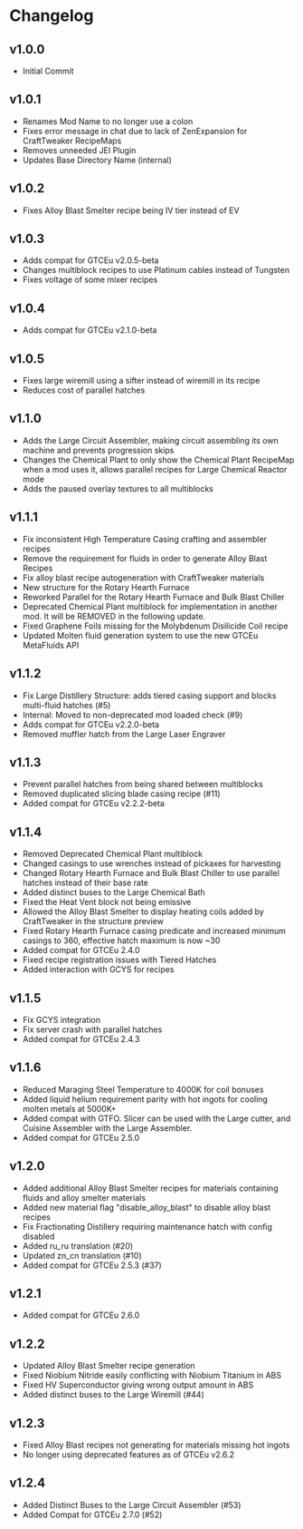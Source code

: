# Changelog

## v1.0.0

* Initial Commit

## v1.0.1

* Renames Mod Name to no longer use a colon
* Fixes error message in chat due to lack of ZenExpansion for CraftTweaker RecipeMaps
* Removes unneeded JEI Plugin
* Updates Base Directory Name (internal)

## v1.0.2

* Fixes Alloy Blast Smelter recipe being IV tier instead of EV

## v1.0.3

* Adds compat for GTCEu v2.0.5-beta
* Changes multiblock recipes to use Platinum cables instead of Tungsten
* Fixes voltage of some mixer recipes

## v1.0.4

* Adds compat for GTCEu v2.1.0-beta

## v1.0.5

* Fixes large wiremill using a sifter instead of wiremill in its recipe
* Reduces cost of parallel hatches

## v1.1.0

* Adds the Large Circuit Assembler, making circuit assembling its own machine and prevents progression skips
* Changes the Chemical Plant to only show the Chemical Plant RecipeMap when a mod uses it, allows parallel recipes for
  Large Chemical Reactor mode
* Adds the paused overlay textures to all multiblocks

## v1.1.1

* Fix inconsistent High Temperature Casing crafting and assembler recipes
* Remove the requirement for fluids in order to generate Alloy Blast Recipes
* Fix alloy blast recipe autogeneration with CraftTweaker materials
* New structure for the Rotary Hearth Furnace
* Reworked Parallel for the Rotary Hearth Furnace and Bulk Blast Chiller
* Deprecated Chemical Plant multiblock for implementation in another mod. It will be REMOVED in the following update.
* Fixed Graphene Foils missing for the Molybdenum Disilicide Coil recipe
* Updated Molten fluid generation system to use the new GTCEu MetaFluids API

## v1.1.2

* Fix Large Distillery Structure: adds tiered casing support and blocks multi-fluid hatches (#5)
* Internal: Moved to non-deprecated mod loaded check (#9)
* Adds compat for GTCEu v2.2.0-beta
* Removed muffler hatch from the Large Laser Engraver

## v1.1.3

* Prevent parallel hatches from being shared between multiblocks
* Removed duplicated slicing blade casing recipe (#11)
* Added compat for GTCEu v2.2.2-beta

## v1.1.4

* Removed Deprecated Chemical Plant multiblock
* Changed casings to use wrenches instead of pickaxes for harvesting
* Changed Rotary Hearth Furnace and Bulk Blast Chiller to use parallel hatches instead of their base rate
* Added distinct buses to the Large Chemical Bath
* Fixed the Heat Vent block not being emissive
* Allowed the Alloy Blast Smelter to display heating coils added by CraftTweaker in the structure preview
* Fixed Rotary Hearth Furnace casing predicate and increased minimum casings to 360, effective hatch maximum is now ~30
* Added compat for GTCEu 2.4.0
* Fixed recipe registration issues with Tiered Hatches
* Added interaction with GCYS for recipes

## v1.1.5

* Fix GCYS integration
* Fix server crash with parallel hatches
* Added compat for GTCEu 2.4.3

## v1.1.6

* Reduced Maraging Steel Temperature to 4000K for coil bonuses
* Added liquid helium requirement parity with hot ingots for cooling molten metals at 5000K+
* Added compat with GTFO. Slicer can be used with the Large cutter, and Cuisine Assembler with the Large Assembler.
* Added compat for GTCEu 2.5.0

## v1.2.0

* Added additional Alloy Blast Smelter recipes for materials containing fluids and alloy smelter materials
* Added new material flag "disable_alloy_blast" to disable alloy blast recipes
* Fix Fractionating Distillery requiring maintenance hatch with config disabled
* Added ru_ru translation (#20)
* Updated zn_cn translation (#10)
* Added compat for GTCEu 2.5.3 (#37)

## v1.2.1

* Added compat for GTCEu 2.6.0

## v1.2.2

* Updated Alloy Blast Smelter recipe generation
* Fixed Niobium Nitride easily conflicting with Niobium Titanium in ABS
* Fixed HV Superconductor giving wrong output amount in ABS
* Added distinct buses to the Large Wiremill (#44)

## v1.2.3

* Fixed Alloy Blast recipes not generating for materials missing hot ingots
* No longer using deprecated features as of GTCEu v2.6.2

## v1.2.4

* Added Distinct Buses to the Large Circuit Assembler (#53)
* Added Compat for GTCEu 2.7.0 (#52)
